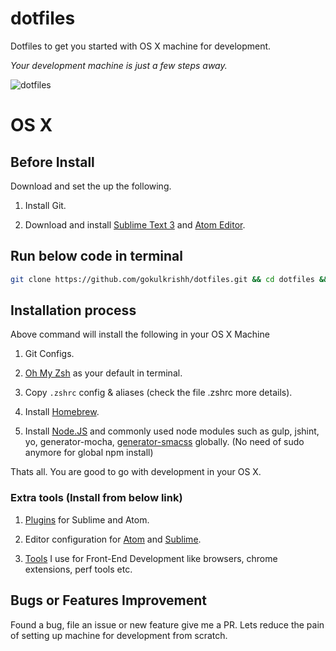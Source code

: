 # dotfiles

Dotfiles to get you started with OS X machine for development.

*Your development machine is just a few steps away.*

![dotfiles](https://raw.githubusercontent.com/gokulkrishh/dotfiles/master/screenshotÂ.png "dotfiles")


# OS X

## Before Install

Download and set the up the following.

1. Install Git.

1. Download and install [Sublime Text 3](www.sublimetext.com/3) and [Atom Editor](https://atom.io/).

## Run below code in terminal

```bash
git clone https://github.com/gokulkrishh/dotfiles.git && cd dotfiles && sh mac-setup
```

## Installation process

Above command will install the following in your OS X Machine

1. Git Configs.

1. [Oh My Zsh](https://github.com/robbyrussell/oh-my-zsh) as your default in terminal.

1. Copy `.zshrc` config & aliases (check the file .zshrc more details).

1. Install [Homebrew](http://brew.sh/).

1. Install [Node.JS](https://nodejs.org/en/) and commonly used node modules such as gulp, jshint, yo, generator-mocha, [generator-smacss](https://github.com/fuelfrontend/generator-smacss) globally. (No need of sudo anymore for global npm install)

Thats all. You are good to go with development in your OS X.

### Extra tools (Install from below link)

1. [Plugins](https://github.com/gokulkrishh/Tools-I-use#text-editors) for Sublime and Atom.

1. Editor configuration for [Atom](https://gist.github.com/gokulkrishh/bb54b5fd5a2832567eaf) and [Sublime](https://gist.github.com/gokulkrishh/509f5a7cbc4077ccd857).

1. [Tools](https://github.com/gokulkrishh/Tools-I-use) I use for Front-End Development like browsers, chrome extensions, perf tools etc.

## Bugs or Features Improvement

Found a bug, file an issue or new feature give me a PR. Lets reduce the pain of setting up machine for development from scratch.
